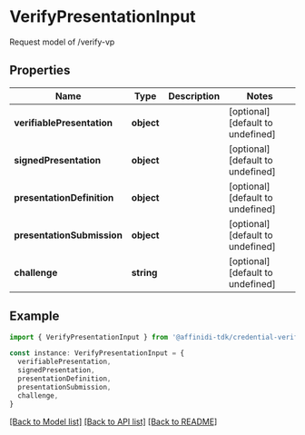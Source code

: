 # VerifyPresentationInput

Request model of /verify-vp

## Properties

| Name                       | Type       | Description | Notes                             |
| -------------------------- | ---------- | ----------- | --------------------------------- |
| **verifiablePresentation** | **object** |             | [optional] [default to undefined] |
| **signedPresentation**     | **object** |             | [optional] [default to undefined] |
| **presentationDefinition** | **object** |             | [optional] [default to undefined] |
| **presentationSubmission** | **object** |             | [optional] [default to undefined] |
| **challenge**              | **string** |             | [optional] [default to undefined] |

## Example

```typescript
import { VerifyPresentationInput } from '@affinidi-tdk/credential-verification-client'

const instance: VerifyPresentationInput = {
  verifiablePresentation,
  signedPresentation,
  presentationDefinition,
  presentationSubmission,
  challenge,
}
```

[[Back to Model list]](../README.md#documentation-for-models) [[Back to API list]](../README.md#documentation-for-api-endpoints) [[Back to README]](../README.md)
